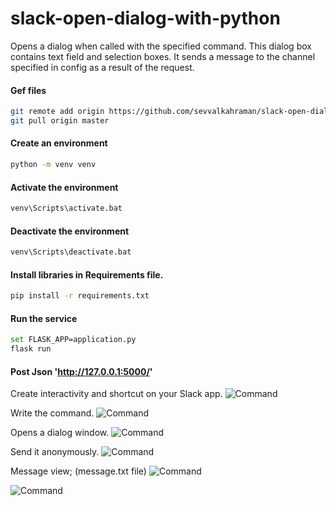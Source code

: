 # slack-open-dialog-with-python
Opens a dialog when called with the specified command. This dialog box contains text field and selection boxes. It sends a message to the channel specified in config as a result of the request.

#### Gef files
```bash
git remote add origin https://github.com/sevvalkahraman/slack-open-dialog-with-python.git
git pull origin master
```

#### Create an environment

```bash
python -m venv venv
```

#### Activate the environment
```bash
venv\Scripts\activate.bat 
```

#### Deactivate the environment
```bash
venv\Scripts\deactivate.bat
```

#### Install libraries in Requirements file.
```bash
pip install -r requirements.txt
```

#### Run the service
```bash
set FLASK_APP=application.py
flask run
```

#### Post Json 'http://127.0.0.1:5000/'

Create interactivity and shortcut on your Slack app.
![Command](https://i.ibb.co/bbkx0Hz/7.png)


Write the command.
![Command](https://i.ibb.co/2gG2bQM/slack1.png)

Opens a dialog window.
![Command](https://i.ibb.co/kcN7wjw/Slack2.png)

Send it anonymously.
![Command](https://i.ibb.co/VgcPxVK/Slack3.png)

Message view; (message.txt file)
![Command](https://i.ibb.co/VMCxSwT/Slack4.png)

![Command](https://i.ibb.co/888F1jH/slack5.png)
